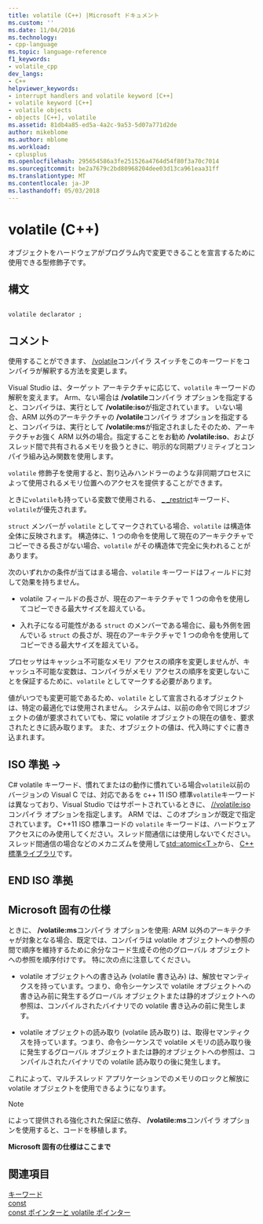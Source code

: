 ```yaml
---
title: volatile (C++) |Microsoft ドキュメント
ms.custom: ''
ms.date: 11/04/2016
ms.technology:
- cpp-language
ms.topic: language-reference
f1_keywords:
- volatile_cpp
dev_langs:
- C++
helpviewer_keywords:
- interrupt handlers and volatile keyword [C++]
- volatile keyword [C++]
- volatile objects
- objects [C++], volatile
ms.assetid: 81db4a85-ed5a-4a2c-9a53-5d07a771d2de
author: mikeblome
ms.author: mblome
ms.workload:
- cplusplus
ms.openlocfilehash: 295654586a3fe251526a4764d54f80f3a70c7014
ms.sourcegitcommit: be2a7679c2bd80968204dee03d13ca961eaa31ff
ms.translationtype: MT
ms.contentlocale: ja-JP
ms.lasthandoff: 05/03/2018
---
```

# <a name="volatile-c"></a>volatile (C++)
オブジェクトをハードウェアがプログラム内で変更できることを宣言するために使用できる型修飾子です。  
  
## <a name="syntax"></a>構文  
  
```  
  
volatile declarator ;  
```  
  
## <a name="remarks"></a>コメント  
 使用することができます、 [/volatile](../build/reference/volatile-volatile-keyword-interpretation.md)コンパイラ スイッチをこのキーワードをコンパイラが解釈する方法を変更します。  
  
 Visual Studio は、ターゲット アーキテクチャに応じて、`volatile` キーワードの解釈を変えます。 Arm、ない場合は **/volatile**コンパイラ オプションを指定すると、コンパイラは、実行として **/volatile:iso**が指定されています。 いない場合、ARM 以外のアーキテクチャの **/volatile**コンパイラ オプションを指定すると、コンパイラは、実行として **/volatile:ms**が指定されましたそのため、アーキテクチャお強く ARM 以外の場合。指定することをお勧め **/volatile:iso**、およびスレッド間で共有されるメモリを扱うときに、明示的な同期プリミティブとコンパイラ組み込み関数を使用します。  
  
 `volatile` 修飾子を使用すると、割り込みハンドラーのような非同期プロセスによって使用されるメモリ位置へのアクセスを提供することができます。  
  
 ときに`volatile`も持っている変数で使用される、 [_ _restrict](../cpp/extension-restrict.md)キーワード、`volatile`が優先されます。  
  
 `struct` メンバーが `volatile` としてマークされている場合、`volatile` は構造体全体に反映されます。 構造体に、1 つの命令を使用して現在のアーキテクチャでコピーできる長さがない場合、`volatile` がその構造体で完全に失われることがあります。  
  
 次のいずれかの条件が当てはまる場合、`volatile` キーワードはフィールドに対して効果を持ちません。  
  
-   volatile フィールドの長さが、現在のアーキテクチャで 1 つの命令を使用してコピーできる最大サイズを超えている。  
  
-   入れ子になる可能性がある `struct` のメンバーである場合に、最も外側を囲んでいる `struct` の長さが、現在のアーキテクチャで 1 つの命令を使用してコピーできる最大サイズを超えている。  
  
 プロセッサはキャッシュ不可能なメモリ アクセスの順序を変更しませんが、キャッシュ不可能な変数は、コンパイラがメモリ アクセスの順序を変更しないことを保証するために、`volatile` としてマークする必要があります。  
  
 値がいつでも変更可能であるため、`volatile` として宣言されるオブジェクトは、特定の最適化では使用されません。  システムは、以前の命令で同じオブジェクトの値が要求されていても、常に volatile オブジェクトの現在の値を、要求されたときに読み取ります。  また、オブジェクトの値は、代入時にすぐに書き込まれます。  
  
## <a name="iso-compliant"></a>ISO 準拠 →  
 C# volatile キーワード、慣れてまたはの動作に慣れている場合`volatile`以前のバージョンの Visual C では、対応であるを c++ 11 ISO 標準`volatile`キーワードは異なっており、Visual Studio ではサポートされているときに、 [//volatile:iso](../build/reference/volatile-volatile-keyword-interpretation.md)コンパイラ オプションを指定します。 ARM では、このオプションが既定で指定されています。 C++11 ISO 標準コードの `volatile` キーワードは、ハードウェア アクセスにのみ使用してください。スレッド間通信には使用しないでください。 スレッド間通信の場合などのメカニズムを使用して[std::atomic\<T >](../standard-library/atomic.md)から、 [C++ 標準ライブラリ](../standard-library/cpp-standard-library-reference.md)です。  
  
## <a name="end-of-iso-compliant"></a>END ISO 準拠  
  
## <a name="microsoft-specific"></a>Microsoft 固有の仕様  
 ときに、 **/volatile:ms**コンパイラ オプションを使用: ARM 以外のアーキテクチャが対象となる場合、既定では、コンパイラは volatile オブジェクトへの参照の間で順序を維持するために余分なコード生成その他のグローバル オブジェクトへの参照を順序付けです。 特に次の点に注意してください。  
  
-   volatile オブジェクトへの書き込み (volatile 書き込み) は、解放セマンティクスを持っています。つまり、命令シーケンスで volatile オブジェクトへの書き込み前に発生するグローバル オブジェクトまたは静的オブジェクトへの参照は、コンパイルされたバイナリでの volatile 書き込みの前に発生します。  
  
-   volatile オブジェクトの読み取り (volatile 読み取り) は、取得セマンティクスを持っています。つまり、命令シーケンスで volatile メモリの読み取り後に発生するグローバル オブジェクトまたは静的オブジェクトへの参照は、コンパイルされたバイナリでの volatile 読み取りの後に発生します。  
  
 これによって、マルチスレッド アプリケーションでのメモリのロックと解放に volatile オブジェクトを使用できるようになります。  
  
> [!NOTE]
>  によって提供される強化された保証に依存、 **/volatile:ms**コンパイラ オプションを使用すると、コードを移植します。  
  
**Microsoft 固有の仕様はここまで**  
  
## <a name="see-also"></a>関連項目  
 [キーワード](../cpp/keywords-cpp.md)   
 [const](../cpp/const-cpp.md)   
 [const ポインターと volatile ポインター](../cpp/const-and-volatile-pointers.md)